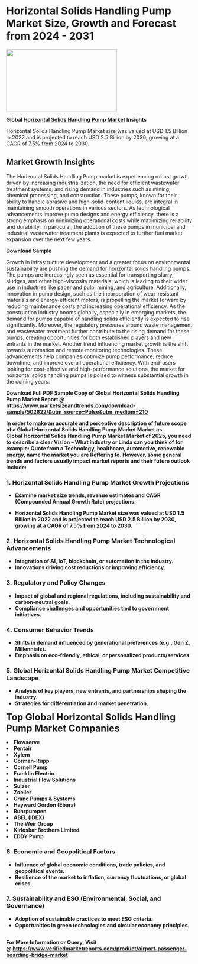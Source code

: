 <H1>Horizontal Solids Handling Pump Market Size, Growth and Forecast from 2024 - 2031</H1><img class="aligncenter size-medium wp-image-584254" src="https://thirdeyenews.in/wp-content/uploads/2024/09/Global-Market-Research-300x168.jpeg" alt="" width="300" height="168" /><p><strong>Global&nbsp;<a href="https://www.marketsizeandtrends.com/download-sample/502622/&amp;utm_source=Pulse&amp;utm_medium=210">Horizontal Solids Handling Pump Market</a> Insights</strong></p><p>Horizontal Solids Handling Pump Market size was valued at USD 1.5 Billion in 2022 and is projected to reach USD 2.5 Billion by 2030, growing at a CAGR of 7.5% from 2024 to 2030.</p><p><h2>Market Growth Insights</h2> <p>The Horizontal Solids Handling Pump market is experiencing robust growth driven by increasing industrialization, the need for efficient wastewater treatment systems, and rising demand in industries such as mining, chemical processing, and construction. These pumps, known for their ability to handle abrasive and high-solid-content liquids, are integral in maintaining smooth operations in various sectors. As technological advancements improve pump designs and energy efficiency, there is a strong emphasis on minimizing operational costs while maximizing reliability and durability. In particular, the adoption of these pumps in municipal and industrial wastewater treatment plants is expected to further fuel market expansion over the next few years.</p> <p><strong>Download Sample</strong></p> <p>Growth in infrastructure development and a greater focus on environmental sustainability are pushing the demand for horizontal solids handling pumps. The pumps are increasingly seen as essential for transporting slurry, sludges, and other high-viscosity materials, which is leading to their wider use in industries like paper and pulp, mining, and agriculture. Additionally, innovation in pump design, such as the incorporation of wear-resistant materials and energy-efficient motors, is propelling the market forward by reducing maintenance costs and increasing operational efficiency. As the construction industry booms globally, especially in emerging markets, the demand for pumps capable of handling solids efficiently is expected to rise significantly. Moreover, the regulatory pressures around waste management and wastewater treatment further contribute to the rising demand for these pumps, creating opportunities for both established players and new entrants in the market. Another trend influencing market growth is the shift towards automation and remote monitoring technologies. These advancements help companies optimize pump performance, reduce downtime, and improve overall operational efficiency. With end-users looking for cost-effective and high-performance solutions, the market for horizontal solids handling pumps is poised to witness substantial growth in the coming years. <p><strong></p><p><span class=""><strong>Download Full PDF Sample Copy of Global Horizontal Solids Handling Pump Market Report</strong> @ <a href="https://www.marketsizeandtrends.com/download-sample/502622/&amp;utm_source=Pulse&amp;utm_medium=210" target="_blank">https://www.marketsizeandtrends.com/download-sample/502622/&amp;utm_source=Pulse&amp;utm_medium=210</a></span></p><p>In order to make an accurate and perceptive description of future scope of a Global&nbsp;Horizontal Solids Handling Pump Market Market as Global&nbsp;Horizontal Solids Handling Pump Market Market of 2025, you need to describe a clear Vision &ndash; What Industry or Linda can you think of for example: Quote from a Technology, healthcare, automotive, renewable energy, name the market you are Reffering to. However, some general trends and factors usually impact market reports and their future outlook include:</p><h3>1.&nbsp;<strong>Horizontal Solids Handling Pump Market Growth Projections</strong></h3><ul><li>Examine market size trends, revenue estimates and CAGR (Compounded Annual Growth Rate) projections.</li><li><p>Horizontal Solids Handling Pump Market size was valued at USD 1.5 Billion in 2022 and is projected to reach USD 2.5 Billion by 2030, growing at a CAGR of 7.5% from 2024 to 2030.</p></li></ul><h3>2.&nbsp;<strong>Horizontal Solids Handling Pump Market Technological Advancements</strong></h3><ul><li>Integration of AI, IoT, blockchain, or automation in the industry.</li><li>Innovations driving cost reductions or improving efficiency.</li></ul><h3>3.&nbsp;<strong>Regulatory and Policy Changes</strong></h3><ul><li>Impact of global and regional regulations, including sustainability and carbon-neutral goals.</li><li>Compliance challenges and opportunities tied to government initiatives.</li></ul><h3>4.&nbsp;<strong>Consumer Behavior Trends</strong></h3><ul><li>Shifts in demand influenced by generational preferences (e.g., Gen Z, Millennials).</li><li>Emphasis on eco-friendly, ethical, or personalized products/services.</li></ul><h3>5.&nbsp;<strong>Global Horizontal Solids Handling Pump Market Competitive Landscape</strong></h3><ul><li>Analysis of key players, new entrants, and partnerships shaping the industry.</li><li>Strategies for differentiation and market penetration.</li></ul><p data-pm-slice="1 1 []"><span style="color: inherit; font-family: inherit; font-size: 25px;">Top Global Horizontal Solids Handling Pump Market Companies</span></p><div class="" data-test-id=""><p><li>Flowserve</li><li> Pentair</li><li> Xylem</li><li> Gorman-Rupp</li><li> Cornell Pump</li><li> Franklin Electric</li><li> Industrial Flow Solutions</li><li> Sulzer</li><li> Zoeller</li><li> Crane Pumps & Systems</li><li> Hayward Gordon (Ebara)</li><li> Ruhrpumpen</li><li> ABEL (IDEX)</li><li> The Weir Group</li><li> Kirloskar Brothers Limited</li><li> EDDY Pump</li></p></div><h3>6.&nbsp;<strong>Economic and Geopolitical Factors</strong></h3><ul><li>Influence of global economic conditions, trade policies, and geopolitical events.</li><li>Resilience of the market to inflation, currency fluctuations, or global crises.</li></ul><h3>7.&nbsp;<strong>Sustainability and ESG (Environmental, Social, and Governance)</strong></h3><ul><li>Adoption of sustainable practices to meet ESG criteria.</li><li>Opportunities in green technologies and circular economy principles.</li></ul><h2><strong style="font-size: 14px;">For More Information or Query, Visit @&nbsp;</strong><a style="background-color: #ffffff; font-size: 14px;" href="https://www.marketsizeandtrends.com/report/horizontal-solids-handling-pump-market/" target="_blank">https://www.verifiedmarketreports.com/product/airport-passenger-boarding-bridge-market</a></h2>
